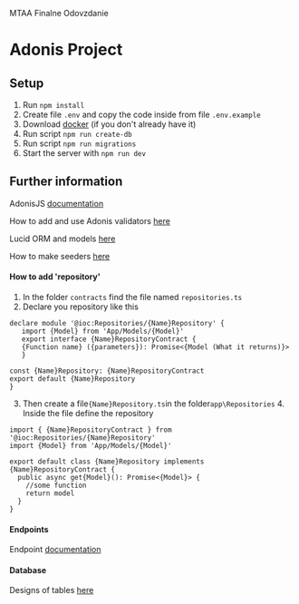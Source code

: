 MTAA Finalne Odovzdanie

# Adonis Project

## Setup

1. Run `npm install`
2. Create file `.env` and copy the code inside from file `.env.example`
3. Download [docker](https://www.docker.com/) (if you don't already have it)
4. Run script `npm run create-db`
5. Run script `npm run migrations`
6. Start the server with `npm run dev`

## Further information

AdonisJS [documentation](https://docs.adonisjs.com/guides/introduction)

How to add and use Adonis validators [here](https://docs.adonisjs.com/guides/validator/introduction)

Lucid ORM and models [here](https://docs.adonisjs.com/guides/models/introduction)

How to make seeders [here](https://docs.adonisjs.com/guides/database/seeders)

#### How to add 'repository'

1. In the folder `contracts` find the file named `repositories.ts`
2. Declare you repository like this

```
declare module '@ioc:Repositories/{Name}Repository' {
   import {Model} from 'App/Models/{Model}'
   export interface {Name}RepositoryContract {
   {Function name} ({parameters}): Promise<{Model (What it returns)}>
   }

const {Name}Repository: {Name}RepositoryContract
export default {Name}Repository
}
```

3. Then create a file`{Name}Repository.ts`in the folder`app\Repositories` 4. Inside the file define the repository

```
import { {Name}RepositoryContract } from '@ioc:Repositories/{Name}Repository'
import {Model} from 'App/Models/{Model}'

export default class {Name}Repository implements {Name}RepositoryContract {
  public async get{Model}(): Promise<{Model}> {
    //some function
    return model
  }
}
```

#### Endpoints

Endpoint [documentation](https://mtaa4.docs.apiary.io/#)

#### Database

Designs of tables [here](https://dbdiagram.io/d/6404ea0a296d97641d858d52)
